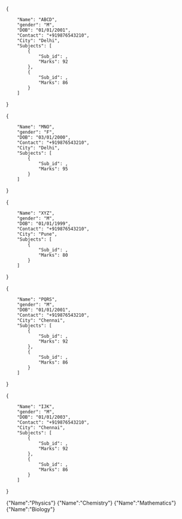 {

        "Name": "ABCD",
        "gender": "M",
        "DOB": "01/01/2001",
        "Contact": "+919876543210",
        "City": "Delhi",
        "Subjects": [
            {
                "Sub_id": ,
                "Marks": 92
            },
            {
                "Sub_id": ,
                "Marks": 86
            }
        ]
}


{

        "Name": "MNO",
        "gender": "F",
        "DOB": "03/01/2000",
        "Contact": "+919876543210",
        "City": "Delhi",
        "Subjects": [
            {
                "Sub_id": ,
                "Marks": 95
            }
        ]
}

{

        "Name": "XYZ",
        "gender": "M",
        "DOB": "01/01/1999",
        "Contact": "+919876543210",
        "City": "Pune",
        "Subjects": [
            {
                "Sub_id": ,
                "Marks": 80
            }
        ]
}


{

        "Name": "PQRS",
        "gender": "M",
        "DOB": "01/01/2001",
        "Contact": "+919876543210",
        "City": "Chennai",
        "Subjects": [
            {
                "Sub_id": ,
                "Marks": 92
            },
            {
                "Sub_id": ,
                "Marks": 86
            }
        ]
}


{

        "Name": "IJK",
        "gender": "M",
        "DOB": "01/01/2003",
        "Contact": "+919876543210",
        "City": "Chennai",
        "Subjects": [
            {
                "Sub_id": ,
                "Marks": 92
            },
            {
                "Sub_id": ,
                "Marks": 86
            }
        ]
}




{"Name":"Physics"}
{"Name":"Chemistry"}
{"Name":"Mathematics"}
{"Name":"Biology"}